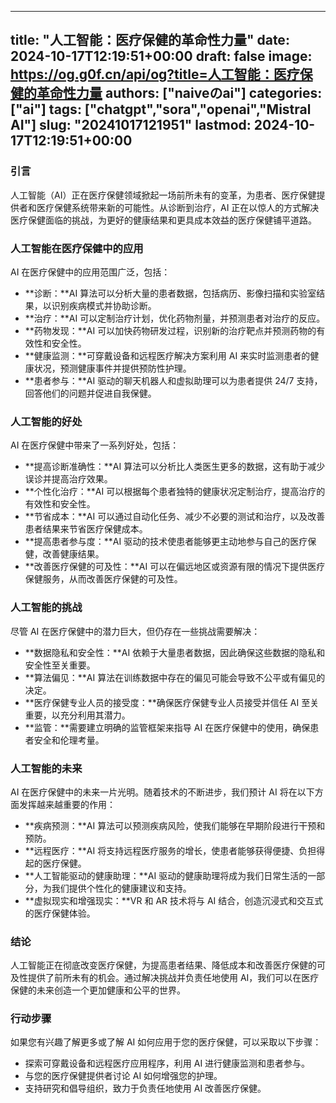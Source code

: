 
---
title: "人工智能：医疗保健的革命性力量"
date: 2024-10-17T12:19:51+00:00
draft: false
image: https://og.g0f.cn/api/og?title=人工智能：医疗保健的革命性力量
authors: ["naiveのai"]
categories: ["ai"]
tags: ["chatgpt","sora","openai","Mistral AI"]
slug: "20241017121951"
lastmod: 2024-10-17T12:19:51+00:00
---
### 引言

人工智能（AI）正在医疗保健领域掀起一场前所未有的变革，为患者、医疗保健提供者和医疗保健系统带来新的可能性。从诊断到治疗，AI 正在以惊人的方式解决医疗保健面临的挑战，为更好的健康结果和更具成本效益的医疗保健铺平道路。

### 人工智能在医疗保健中的应用

AI 在医疗保健中的应用范围广泛，包括：

- **诊断：**AI 算法可以分析大量的患者数据，包括病历、影像扫描和实验室结果，以识别疾病模式并协助诊断。
- **治疗：**AI 可以定制治疗计划，优化药物剂量，并预测患者对治疗的反应。
- **药物发现：**AI 可以加快药物研发过程，识别新的治疗靶点并预测药物的有效性和安全性。
- **健康监测：**可穿戴设备和远程医疗解决方案利用 AI 来实时监测患者的健康状况，预测健康事件并提供预防性护理。
- **患者参与：**AI 驱动的聊天机器人和虚拟助理可以为患者提供 24/7 支持，回答他们的问题并促进自我保健。

### 人工智能的好处

AI 在医疗保健中带来了一系列好处，包括：

- **提高诊断准确性：**AI 算法可以分析比人类医生更多的数据，这有助于减少误诊并提高治疗效果。
- **个性化治疗：**AI 可以根据每个患者独特的健康状况定制治疗，提高治疗的有效性和安全性。
- **节省成本：**AI 可以通过自动化任务、减少不必要的测试和治疗，以及改善患者结果来节省医疗保健成本。
- **提高患者参与度：**AI 驱动的技术使患者能够更主动地参与自己的医疗保健，改善健康结果。
- **改善医疗保健的可及性：**AI 可以在偏远地区或资源有限的情况下提供医疗保健服务，从而改善医疗保健的可及性。

### 人工智能的挑战

尽管 AI 在医疗保健中的潜力巨大，但仍存在一些挑战需要解决：

- **数据隐私和安全性：**AI 依赖于大量患者数据，因此确保这些数据的隐私和安全性至关重要。
- **算法偏见：**AI 算法在训练数据中存在的偏见可能会导致不公平或有偏见的决定。
- **医疗保健专业人员的接受度：**确保医疗保健专业人员接受并信任 AI 至关重要，以充分利用其潜力。
- **监管：**需要建立明确的监管框架来指导 AI 在医疗保健中的使用，确保患者安全和伦理考量。

### 人工智能的未来

AI 在医疗保健中的未来一片光明。随着技术的不断进步，我们预计 AI 将在以下方面发挥越来越重要的作用：

- **疾病预测：**AI 算法可以预测疾病风险，使我们能够在早期阶段进行干预和预防。
- **远程医疗：**AI 将支持远程医疗服务的增长，使患者能够获得便捷、负担得起的医疗保健。
- **人工智能驱动的健康助理：**AI 驱动的健康助理将成为我们日常生活的一部分，为我们提供个性化的健康建议和支持。
- **虚拟现实和增强现实：**VR 和 AR 技术将与 AI 结合，创造沉浸式和交互式的医疗保健体验。

### 结论

人工智能正在彻底改变医疗保健，为提高患者结果、降低成本和改善医疗保健的可及性提供了前所未有的机会。通过解决挑战并负责任地使用 AI，我们可以在医疗保健的未来创造一个更加健康和公平的世界。

### 行动步骤

如果您有兴趣了解更多或了解 AI 如何应用于您的医疗保健，可以采取以下步骤：

- 探索可穿戴设备和远程医疗应用程序，利用 AI 进行健康监测和患者参与。
- 与您的医疗保健提供者讨论 AI 如何增强您的护理。
- 支持研究和倡导组织，致力于负责任地使用 AI 改善医疗保健。